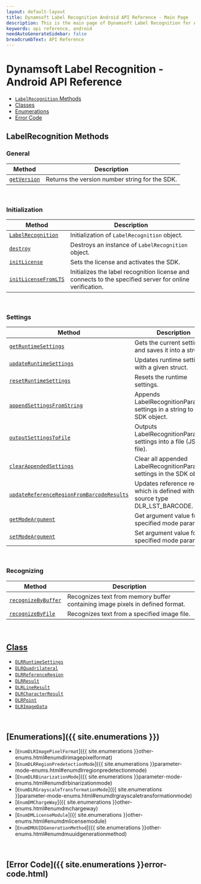 ```yaml
---
layout: default-layout
title: Dynamsoft Label Recognition Android API Reference - Main Page
description: This is the main page of Dynamsoft Label Recognition for Android API Reference.
keywords: api reference, android
needAutoGenerateSidebar: false
breadcrumbText: API Reference
---
```


# Dynamsoft Label Recognition - Android API Reference

- [`LabelRecognition` Methods](#label-recognition-methods) 
- [Classes](#classes)  
- [Enumerations](#enumerations)
- [Error Code](#error-code)

## LabelRecognition Methods

### General
   
  | Method               | Description |
  |----------------------|-------------|
  | [`getVersion`](label-recognition/general.md#getversion) | Returns the version number string for the SDK. |
   
&nbsp; 

### Initialization
  
  | Method               | Description |
  |----------------------|-------------|
  | [`LabelRecognition`](label-recognition/initialization.md#labelrecognition) | Initialization of `LabelRecognition` object.|
  | [`destroy`](label-recognition/initialization.md#destroy) | Destroys an instance of `LabelRecognition` object.|   
  | [`initLicense`](label-recognition/initialization.md#initlicense) | Sets the license and activates the SDK. |
  | [`initLicenseFromLTS`](label-recognition/initialization.md#initlicensefromlts) | Initializes the label recognition license and connects to the specified server for online verification. |

&nbsp; 

### Settings

  | Method               | Description |
  |----------------------|-------------|
  | [`getRuntimeSettings`](label-recognition/settings.md#getruntimesettings) | Gets the current settings and saves it into a struct. |
  | [`updateRuntimeSettings`](label-recognition/settings.md#updateruntimesettings) | Updates runtime settings with a given struct. |
  | [`resetRuntimeSettings`](label-recognition/settings.md#resetruntimesettings) | Resets the runtime settings. |
  | [`appendSettingsFromString`](label-recognition/settings.md#appendsettingsfromstring) | Appends LabelRecognitionParameter settings in a string to the SDK object. |
  | [`outputSettingsToFile`](label-recognition/settings.md#outputsettingstofile) | Outputs LabelRecognitionParameter settings into a file (JSON file). |
  | [`clearAppendedSettings`](label-recognition/settings.md#clearappendedsettings) | Clear all appended LabelRecognitionParameter settings in the SDK object. |
  | [`updateReferenceRegionFromBarcodeResults`](label-recognition/settings.md#updatereferenceregionfrombarcoderesults) | Updates reference region which is defined with source type DLR_LST_BARCODE. |
  | [`getModeArgument`](label-recognition/settings.md#getmodeargument) | Get argument value for the specified mode parameter. |
  | [`setModeArgument`](label-recognition/settings.md#setmodeargument) | Set argument value for the specified mode parameter. |

&nbsp; 
   
### Recognizing
   
  | Method               | Description |
  |----------------------|-------------|
  | [`recognizeByBuffer`](label-recognition/recognizing.md#recognizebybuffer) | Recognizes text from memory buffer containing image pixels in defined format. |
  | [`recognizeByFile`](label-recognition/recognizing.md#recognizebyfile) | Recognizes text from a specified image file. |
   
&nbsp; 

## [Class](class/index.md)
- [`DLRRuntimeSettings`](class/dlr-runtime-settings.md)	
- [`DLRQuadrilateral`](class/dlr-quadrilateral.md)	
- [`DLRReferenceRegion`](class/dlr-reference-region.md)	
- [`DLRResult`](class/dlr-result.md)		
- [`DLRLineResult`](class/dlr-line-Result.md)	
- [`DLRCharacterResult`](class/dlr-character-result.md)		
- [`DLRPoint`](class/dlr-point.md)		
- [`DLRImageData`](class/dlr-image-data.md)		

&nbsp; 

## [Enumerations]({{ site.enumerations }})
- [`EnumDLRImagePixelFormat`]({{ site.enumerations }}other-enums.html#enumdlrimagepixelformat)
- [`EnumDLRRegionPredetectionMode`]({{ site.enumerations }}parameter-mode-enums.html#enumdlrregionpredetectionmode)
- [`EnumDLRBinarizationMode`]({{ site.enumerations }}parameter-mode-enums.html#enumdlrbinarizationmode)
- [`EnumDLRGrayscaleTransformationMode`]({{ site.enumerations }}parameter-mode-enums.html#enumdlrgrayscaletransformationmode)
- [`EnumDMChargeWay`]({{ site.enumerations }}other-enums.html#enumdmchargeway)	
- [`EnumDMLicenseModule`]({{ site.enumerations }}other-enums.html#enumdmlicensemodule)	
- [`EnumDMUUIDGenerationMethod`]({{ site.enumerations }}other-enums.html#enumdmuuidgenerationmethod)	

&nbsp; 

## [Error Code]({{ site.enumerations }}error-code.html)
		
